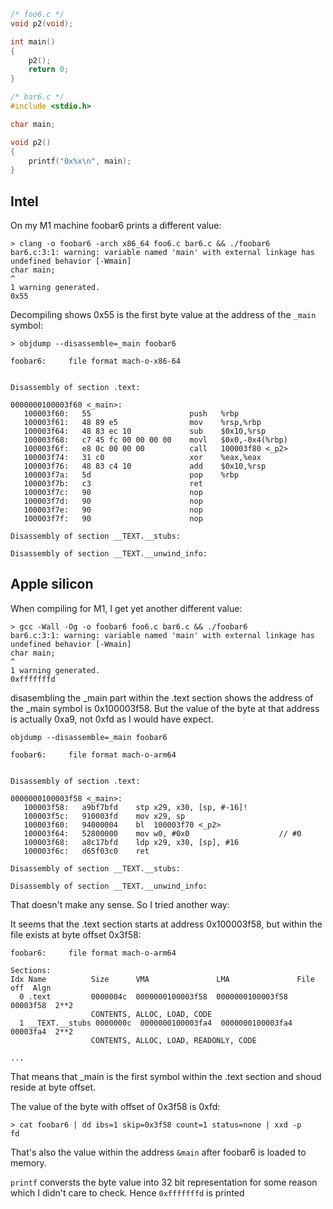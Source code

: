 ```c
/* foo6.c */
void p2(void);

int main()
{
    p2();
    return 0;
}
```

```c
/* bar6.c */
#include <stdio.h>

char main;

void p2()
{
    printf("0x%x\n", main);
}
```

## Intel
On my M1 machine foobar6 prints a different value:
```
> clang -o foobar6 -arch x86_64 foo6.c bar6.c && ./foobar6
bar6.c:3:1: warning: variable named 'main' with external linkage has undefined behavior [-Wmain]
char main;
^
1 warning generated.
0x55
```

Decompiling shows 0x55 is the first byte value at the address of the `_main` symbol:
```
> objdump --disassemble=_main foobar6

foobar6:     file format mach-o-x86-64


Disassembly of section .text:

0000000100003f60 <_main>:
   100003f60:	55                   	push   %rbp
   100003f61:	48 89 e5             	mov    %rsp,%rbp
   100003f64:	48 83 ec 10          	sub    $0x10,%rsp
   100003f68:	c7 45 fc 00 00 00 00 	movl   $0x0,-0x4(%rbp)
   100003f6f:	e8 0c 00 00 00       	call   100003f80 <_p2>
   100003f74:	31 c0                	xor    %eax,%eax
   100003f76:	48 83 c4 10          	add    $0x10,%rsp
   100003f7a:	5d                   	pop    %rbp
   100003f7b:	c3                   	ret
   100003f7c:	90                   	nop
   100003f7d:	90                   	nop
   100003f7e:	90                   	nop
   100003f7f:	90                   	nop

Disassembly of section __TEXT.__stubs:

Disassembly of section __TEXT.__unwind_info:
```

## Apple silicon
When compiling for M1, I get yet another different value:
```
> gcc -Wall -Og -o foobar6 foo6.c bar6.c && ./foobar6
bar6.c:3:1: warning: variable named 'main' with external linkage has undefined behavior [-Wmain]
char main;
^
1 warning generated.
0xfffffffd
```

disasembling the _main part within the .text section shows the address of the _main symbol is 0x100003f58.
But the value of the byte at that address is actually 0xa9, not 0xfd as I would have expect.
```
objdump --disassemble=_main foobar6

foobar6:     file format mach-o-arm64


Disassembly of section .text:

0000000100003f58 <_main>:
   100003f58:	a9bf7bfd 	stp	x29, x30, [sp, #-16]!
   100003f5c:	910003fd 	mov	x29, sp
   100003f60:	94000004 	bl	100003f70 <_p2>
   100003f64:	52800000 	mov	w0, #0x0                   	// #0
   100003f68:	a8c17bfd 	ldp	x29, x30, [sp], #16
   100003f6c:	d65f03c0 	ret

Disassembly of section __TEXT.__stubs:

Disassembly of section __TEXT.__unwind_info:
```

That doesn't make any sense. So I tried another way:

It seems that the .text section starts at address 0x100003f58, but within the file exists at byte offset 0x3f58:
```
foobar6:     file format mach-o-arm64

Sections:
Idx Name          Size      VMA               LMA               File off  Algn
  0 .text         0000004c  0000000100003f58  0000000100003f58  00003f58  2**2
                  CONTENTS, ALLOC, LOAD, CODE
  1 __TEXT.__stubs 0000000c  0000000100003fa4  0000000100003fa4  00003fa4  2**2
                  CONTENTS, ALLOC, LOAD, READONLY, CODE

...
```

That means that _main is the first symbol within the .text section and shoud reside at byte offset.

The value of the byte with offset of 0x3f58 is 0xfd:
```
> cat foobar6 | dd ibs=1 skip=0x3f58 count=1 status=none | xxd -p
fd
```

That's also the value within the address `&main` after foobar6 is loaded to memory.

`printf` conversts the byte value into 32 bit representation for some reason which I didn't care to check.
Hence `0xfffffffd` is printed
